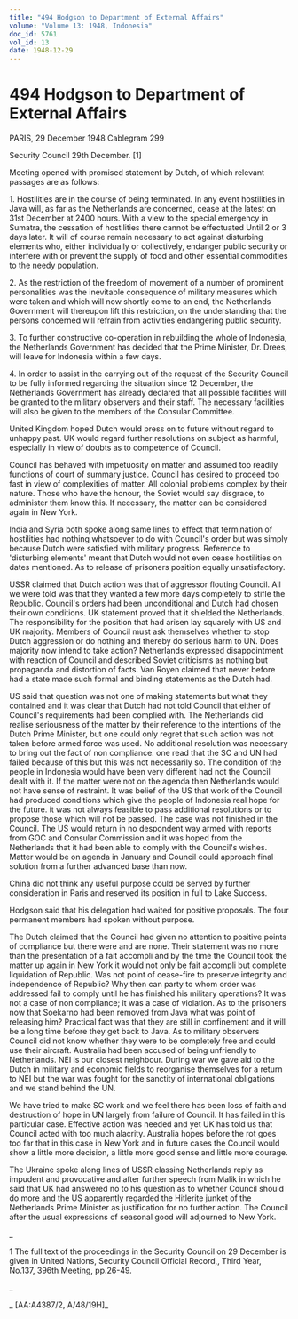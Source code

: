 ```yaml
---
title: "494 Hodgson to Department of External Affairs"
volume: "Volume 13: 1948, Indonesia"
doc_id: 5761
vol_id: 13
date: 1948-12-29
---
```


# 494 Hodgson to Department of External Affairs

PARIS, 29 December 1948 Cablegram 299

Security Council 29th December. [1]

Meeting opened with promised statement by Dutch, of which relevant passages are as follows:

1\. Hostilities are in the course of being terminated. In any event hostilities in Java will, as far as the Netherlands are concerned, cease at the latest on 31st December at 2400 hours. With a view to the special emergency in Sumatra, the cessation of hostilities there cannot be effectuated Until 2 or 3 days later. It will of course remain necessary to act against disturbing elements who, either individually or collectively, endanger public security or interfere with or prevent the supply of food and other essential commodities to the needy population.

2\. As the restriction of the freedom of movement of a number of prominent personalities was the inevitable consequence of military measures which were taken and which will now shortly come to an end, the Netherlands Government will thereupon lift this restriction, on the understanding that the persons concerned will refrain from activities endangering public security.

3\. To further constructive co-operation in rebuilding the whole of Indonesia, the Netherlands Government has decided that the Prime Minister, Dr. Drees, will leave for Indonesia within a few days.

4\. In order to assist in the carrying out of the request of the Security Council to be fully informed regarding the situation since 12 December, the Netherlands Government has already declared that all possible facilities will be granted to the military observers and their staff. The necessary facilities will also be given to the members of the Consular Committee.

United Kingdom hoped Dutch would press on to future without regard to unhappy past. UK would regard further resolutions on subject as harmful, especially in view of doubts as to competence of Council.

Council has behaved with impetuosity on matter and assumed too readily functions of court of summary justice. Council has desired to proceed too fast in view of complexities of matter. All colonial problems complex by their nature. Those who have the honour, the Soviet would say disgrace, to administer them know this. If necessary, the matter can be considered again in New York.

India and Syria both spoke along same lines to effect that termination of hostilities had nothing whatsoever to do with Council's order but was simply because Dutch were satisfied with military progress. Reference to 'disturbing elements' meant that Dutch would not even cease hostilities on dates mentioned. As to release of prisoners position equally unsatisfactory.

USSR claimed that Dutch action was that of aggressor flouting Council. All we were told was that they wanted a few more days completely to stifle the Republic. Council's orders had been unconditional and Dutch had chosen their own conditions. UK statement proved that it shielded the Netherlands. The responsibility for the position that had arisen lay squarely with US and UK majority. Members of Council must ask themselves whether to stop Dutch aggression or do nothing and thereby do serious harm to UN. Does majority now intend to take action? Netherlands expressed disappointment with reaction of Council and described Soviet criticisms as nothing but propaganda and distortion of facts. Van Royen claimed that never before had a state made such formal and binding statements as the Dutch had.

US said that question was not one of making statements but what they contained and it was clear that Dutch had not told Council that either of Council's requirements had been complied with. The Netherlands did realise seriousness of the matter by their reference to the intentions of the Dutch Prime Minister, but one could only regret that such action was not taken before armed force was used. No additional resolution was necessary to bring out the fact of non compliance. one read that the SC and UN had failed because of this but this was not necessarily so. The condition of the people in Indonesia would have been very different had not the Council dealt with it. If the matter were not on the agenda then Netherlands would not have sense of restraint. It was belief of the US that work of the Council had produced conditions which give the people of Indonesia real hope for the future. it was not always feasible to pass additional resolutions or to propose those which will not be passed. The case was not finished in the Council. The US would return in no despondent way armed with reports from GOC and Consular Commission and it was hoped from the Netherlands that it had been able to comply with the Council's wishes. Matter would be on agenda in January and Council could approach final solution from a further advanced base than now.

China did not think any useful purpose could be served by further consideration in Paris and reserved its position in full to Lake Success.

Hodgson said that his delegation had waited for positive proposals. The four permanent members had spoken without purpose.

The Dutch claimed that the Council had given no attention to positive points of compliance but there were and are none. Their statement was no more than the presentation of a fait accompli and by the time the Council took the matter up again in New York it would not only be fait accompli but complete liquidation of Republic. Was not point of cease-fire to preserve integrity and independence of Republic? Why then can party to whom order was addressed fail to comply until he has finished his military operations? It was not a case of non compliance; it was a case of violation. As to the prisoners now that Soekarno had been removed from Java what was point of releasing him? Practical fact was that they are still in confinement and it will be a long time before they get back to Java. As to military observers Council did not know whether they were to be completely free and could use their aircraft. Australia had been accused of being unfriendly to Netherlands. NEI is our closest neighbour. During war we gave aid to the Dutch in military and economic fields to reorganise themselves for a return to NEI but the war was fought for the sanctity of international obligations and we stand behind the UN.

We have tried to make SC work and we feel there has been loss of faith and destruction of hope in UN largely from failure of Council. It has failed in this particular case. Effective action was needed and yet UK has told us that Council acted with too much alacrity. Australia hopes before the rot goes too far that in this case in New York and in future cases the Council would show a little more decision, a little more good sense and little more courage.

The Ukraine spoke along lines of USSR classing Netherlands reply as impudent and provocative and after further speech from Malik in which he said that UK had answered no to his question as to whether Council should do more and the US apparently regarded the Hitlerite junket of the Netherlands Prime Minister as justification for no further action. The Council after the usual expressions of seasonal good will adjourned to New York.

_

1 The full text of the proceedings in the Security Council on 29 December is given in United Nations, Security Council Official Record,, Third Year, No.137, 396th Meeting, pp.26-49.

_

_ [AA:A4387/2, A/48/19H]_
